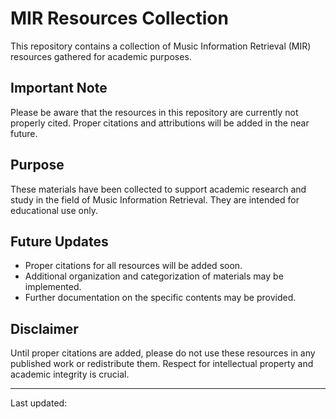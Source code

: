 # MIR Resources Collection

This repository contains a collection of Music Information Retrieval (MIR) resources gathered for academic purposes.

## Important Note

Please be aware that the resources in this repository are currently not properly cited. Proper citations and attributions will be added in the near future.

## Purpose

These materials have been collected to support academic research and study in the field of Music Information Retrieval. They are intended for educational use only.

## Future Updates

- Proper citations for all resources will be added soon.
- Additional organization and categorization of materials may be implemented.
- Further documentation on the specific contents may be provided.

## Disclaimer

Until proper citations are added, please do not use these resources in any published work or redistribute them. Respect for intellectual property and academic integrity is crucial.

---

Last updated: <!-- LAST_UPDATED -->
